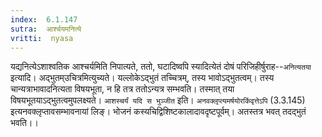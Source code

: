 ```yaml
---
index:  6.1.147
sutra:  आर्श्चयमनित्ये
vritti:  nyasa
---
```


यद्यनित्येऽशाश्वतिक आश्चर्यमिति निपात्यते, ततो, घटादिष्वपि स्यादित्येतं दोषं परिजिहीर्षुराह--`अनित्यतया` इत्यादि। अद्भुतम्उचित्रमित्युच्यते। यल्लोकेऽद्भुतं तच्चित्रम्, तस्य भावोऽद्भुतत्वम्। तस्य चान्यत्राभावादनित्यता विषयभूता, न हि तत्र ततोऽन्यत्र सम्भवति। तस्मात् तया विषयभूतयाऽद्भुतत्वमुपलक्ष्यते। `आशस्चर्यं यदि स भुञ्जीत` इति। `अनवक्लृप्त्यमर्षयोरकिंवृत्तेऽपि` (3.3.145) इत्यनवक्लृप्तावसम्भावनायां लिङ्। भोजनं कस्यचिद्विशिष्टकालादावदृष्टपूर्वम्। अतस्तत्र भवत् तदद्भुतं भवति।।

